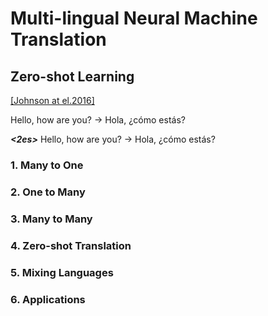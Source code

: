# Multi-lingual Neural Machine Translation

## Zero-shot Learning

[[Johnson at el.2016]](https://arxiv.org/pdf/1611.04558.pdf)

Hello, how are you? -> Hola, ¿cómo estás?

***<2es>*** Hello, how are you? -> Hola, ¿cómo estás?

### 1. Many to One

### 2. One to Many

### 3. Many to Many

### 4. Zero-shot Translation

### 5. Mixing Languages

### 6. Applications